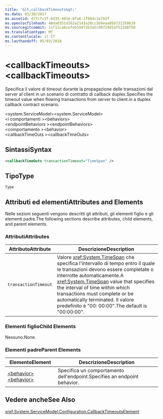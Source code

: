 ```yaml
---
title: '&lt;callbackTimeouts&gt;'
ms.date: 03/30/2017
ms.assetid: d7fcfc5f-6d35-491e-8fa6-2f964c1e792f
ms.openlocfilehash: 48da0351d162a2143a26cc5b9eaa05b731358639
ms.sourcegitcommit: 11f11ca6cefe555972b3a5c99729d1a7523d8f50
ms.translationtype: MT
ms.contentlocale: it-IT
ms.lasthandoff: 05/03/2018
---
```

# <a name="ltcallbacktimeoutsgt"></a><span data-ttu-id="fde0e-102">&lt;callbackTimeouts&gt;</span><span class="sxs-lookup"><span data-stu-id="fde0e-102">&lt;callbackTimeouts&gt;</span></span>
<span data-ttu-id="fde0e-103">Specifica il valore di timeout durante la propagazione delle transazioni dal server al client in un scenario di contratto di callback duplex.</span><span class="sxs-lookup"><span data-stu-id="fde0e-103">Specifies the timeout value when flowing transactions from server to client.in a duplex callback contract scenario.</span></span>  
  
 <span data-ttu-id="fde0e-104">\<system.ServiceModel></span><span class="sxs-lookup"><span data-stu-id="fde0e-104">\<system.ServiceModel></span></span>  
<span data-ttu-id="fde0e-105">\<i comportamenti ></span><span class="sxs-lookup"><span data-stu-id="fde0e-105">\<behaviors></span></span>  
<span data-ttu-id="fde0e-106">\<endpointBehaviors ></span><span class="sxs-lookup"><span data-stu-id="fde0e-106">\<endpointBehaviors></span></span>  
<span data-ttu-id="fde0e-107">\<comportamento ></span><span class="sxs-lookup"><span data-stu-id="fde0e-107">\<behavior></span></span>  
<span data-ttu-id="fde0e-108">\<callbackTimeOuts ></span><span class="sxs-lookup"><span data-stu-id="fde0e-108">\<callbackTimeOuts></span></span>  
  
## <a name="syntax"></a><span data-ttu-id="fde0e-109">Sintassi</span><span class="sxs-lookup"><span data-stu-id="fde0e-109">Syntax</span></span>  
  
```xml  
<callbackTimeOuts transactionTimeout="TimeSpan" />  
```  
  
## <a name="type"></a><span data-ttu-id="fde0e-110">Tipo</span><span class="sxs-lookup"><span data-stu-id="fde0e-110">Type</span></span>  
 `Type`  
  
## <a name="attributes-and-elements"></a><span data-ttu-id="fde0e-111">Attributi ed elementi</span><span class="sxs-lookup"><span data-stu-id="fde0e-111">Attributes and Elements</span></span>  
 <span data-ttu-id="fde0e-112">Nelle sezioni seguenti vengono descritti gli attributi, gli elementi figlio e gli elementi padre.</span><span class="sxs-lookup"><span data-stu-id="fde0e-112">The following sections describe attributes, child elements, and parent elements.</span></span>  
  
### <a name="attributes"></a><span data-ttu-id="fde0e-113">Attributi</span><span class="sxs-lookup"><span data-stu-id="fde0e-113">Attributes</span></span>  
  
|<span data-ttu-id="fde0e-114">Attributo</span><span class="sxs-lookup"><span data-stu-id="fde0e-114">Attribute</span></span>|<span data-ttu-id="fde0e-115">Descrizione</span><span class="sxs-lookup"><span data-stu-id="fde0e-115">Description</span></span>|  
|---------------|-----------------|  
|`transactionTimeout`|<span data-ttu-id="fde0e-116">Valore <xref:System.TimeSpan> che specifica l'intervallo di tempo entro il quale le transazioni devono essere completate o interrotte automaticamente.</span><span class="sxs-lookup"><span data-stu-id="fde0e-116">A <xref:System.TimeSpan> value that specifies the interval of time within which transactions must complete or be automatically terminated.</span></span> <span data-ttu-id="fde0e-117">Il valore predefinito è "00: 00:00".</span><span class="sxs-lookup"><span data-stu-id="fde0e-117">The default is "00:00:00".</span></span>|  
  
### <a name="child-elements"></a><span data-ttu-id="fde0e-118">Elementi figlio</span><span class="sxs-lookup"><span data-stu-id="fde0e-118">Child Elements</span></span>  
 <span data-ttu-id="fde0e-119">Nessuno.</span><span class="sxs-lookup"><span data-stu-id="fde0e-119">None.</span></span>  
  
### <a name="parent-elements"></a><span data-ttu-id="fde0e-120">Elementi padre</span><span class="sxs-lookup"><span data-stu-id="fde0e-120">Parent Elements</span></span>  
  
|<span data-ttu-id="fde0e-121">Elemento</span><span class="sxs-lookup"><span data-stu-id="fde0e-121">Element</span></span>|<span data-ttu-id="fde0e-122">Descrizione</span><span class="sxs-lookup"><span data-stu-id="fde0e-122">Description</span></span>|  
|-------------|-----------------|  
|[<span data-ttu-id="fde0e-123">\<behavior></span><span class="sxs-lookup"><span data-stu-id="fde0e-123">\<behavior></span></span>](../../../../../docs/framework/configure-apps/file-schema/wcf/behavior-of-endpointbehaviors.md)|<span data-ttu-id="fde0e-124">Specifica un comportamento dell'endpoint.</span><span class="sxs-lookup"><span data-stu-id="fde0e-124">Specifies an endpoint behavior.</span></span>|  
  
## <a name="see-also"></a><span data-ttu-id="fde0e-125">Vedere anche</span><span class="sxs-lookup"><span data-stu-id="fde0e-125">See Also</span></span>  
 <xref:System.ServiceModel.Configuration.CallbackTimeoutsElement>
